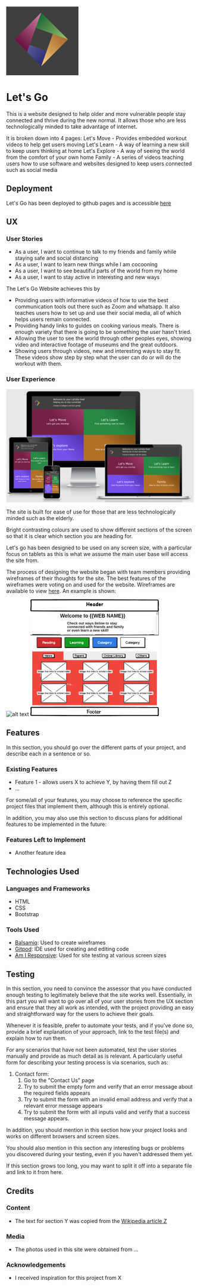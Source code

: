 ![alt text](https://github.com/NgiapPuoyKoh/Hackathon-Jul-2020-Team7/blob/master/assets/images/Small%20Logo.png?raw=true "Let's Go Logo")

# Let's Go

This is a website designed to help older and more vulnerable people stay connected and thrive during the new normal. It allows those who are less technologically minded to take advantage of internet.

It is broken down into 4 pages:
Let's Move - Provides embedded workout videos to help get users moving
Let's Learn - A way of learning a new skill to keep users thinking at home
Let's Explore - A way of seeing the world from the comfort of your own home
Family - A series of videos teaching users how to use software and websites designed to keep users connected such as social media

## Deployment

Let's Go has been deployed to github pages and is accessible [here](https://ngiappuoykoh.github.io/Hackathon-Jul-2020-Team7/)

## UX

### User Stories

- As a user, I want to continue to talk to my friends and family while staying safe and social distancing
- As a user, I want to learn new things while I am cocooning
- As a user, I want to see beautiful parts of the world from my home
- As a user, I want to stay active in interesting and new ways

The Let's Go Website achieves this by

- Providing users with informative videos of how to use the best communication tools out there such as Zoom and whatsapp. It also teaches users how to set up and use their social media, all of which helps users remain connected.
- Providing handy links to guides on cooking various meals. There is enough variety that there is going to be something the user hasn't tried.
- Allowing the user to see the world through other peoples eyes, showing video and interactive footage of museums and the great outdoors.
- Showing users through videos, new and interesting ways to stay fit. These videos show step by step what the user can do or will do the workout with them.

### User Experience

![alt text](https://github.com/NgiapPuoyKoh/Hackathon-Jul-2020-Team7/blob/master/assets/images/LetsGo%20AmIResponsive.png?raw=true "Website on Am I Responsive")

The site is built for ease of use for those that are less technologically minded such as the elderly.

Bright contrasting colours are used to show different sections of the screen so that it is clear which section you are heading for.

Let's go has been designed to be used on any screen size, with a particular focus on tablets as this is what we assume the main user base will access the site from.

The process of designing the website began with team members providing wireframes of their thoughts for the site. The best features of the wireframes were voting on and used for the website. Wireframes are available to view [here](https://github.com/NgiapPuoyKoh/Hackathon-Jul-2020-Team7/tree/master/wireframes). An example is shown:

![alt text](https://github.com/NgiapPuoyKoh/Hackathon-Jul-2020-Team7/blob/master/wireframes/homepage.png?raw=true) ![alt text](https://github.com/NgiapPuoyKoh/Hackathon-Jul-2020-Team7/blob/master/wireframes/Team7MockUp.png?raw=true "Wireframe") 

## Features

In this section, you should go over the different parts of your project, and describe each in a sentence or so.
 
### Existing Features
- Feature 1 - allows users X to achieve Y, by having them fill out Z
- ...

For some/all of your features, you may choose to reference the specific project files that implement them, although this is entirely optional.

In addition, you may also use this section to discuss plans for additional features to be implemented in the future:

### Features Left to Implement
- Another feature idea

## Technologies Used

### Languages and Frameworks

-   HTML
-   CSS
-   Bootstrap

### Tools Used

- [Balsamiq](https://balsamiq.com/): Used to create wireframes
- [Gitpod](https://www.gitpod.io/): IDE used for creating and editing code
- [Am I Responsive](http://ami.responsivedesign.is/#): Used for site testing at various screen sizes

## Testing

In this section, you need to convince the assessor that you have conducted enough testing to legitimately believe that the site works well. Essentially, in this part you will want to go over all of your user stories from the UX section and ensure that they all work as intended, with the project providing an easy and straightforward way for the users to achieve their goals.

Whenever it is feasible, prefer to automate your tests, and if you've done so, provide a brief explanation of your approach, link to the test file(s) and explain how to run them.

For any scenarios that have not been automated, test the user stories manually and provide as much detail as is relevant. A particularly useful form for describing your testing process is via scenarios, such as:

1. Contact form:
    1. Go to the "Contact Us" page
    2. Try to submit the empty form and verify that an error message about the required fields appears
    3. Try to submit the form with an invalid email address and verify that a relevant error message appears
    4. Try to submit the form with all inputs valid and verify that a success message appears.

In addition, you should mention in this section how your project looks and works on different browsers and screen sizes.

You should also mention in this section any interesting bugs or problems you discovered during your testing, even if you haven't addressed them yet.

If this section grows too long, you may want to split it off into a separate file and link to it from here.

## Credits

### Content
- The text for section Y was copied from the [Wikipedia article Z](https://en.wikipedia.org/wiki/Z)

### Media
- The photos used in this site were obtained from ...

### Acknowledgements

- I received inspiration for this project from X
